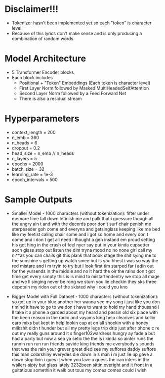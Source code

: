 # Disclaimer!!! 
* Tokenizer hasn't been implemented yet so each "token" is character level 
* Because of this lyrics don't make sense and is only producing a combination of random words. 

# Model Architecture
- 5 Transformer Encoder blocks
- Each block includes 
    * Positional + "Token" Embeddings (Each token is character level)
    * First Layer Norm followed by Masked MultiHeadedSelfAttention
    * Second Layer Norm followed by a Feed Forward Net
    * There is also a residual stream

# Hyperparameters
- context_length = 200
- n_emb = 360
- n_heads = 6
- dropout = 0.2
- head_size = n_emb // n_heads
- n_layers = 5
- epochs = 2000
- batch_size = 32
- learning_rate = 1e-3
- epoch_intervals = 500

# Sample Outputs
- Smaller Model - 1000 characters (without tokenization): 
    fifter under memore time fall down lefinish me and palk that i guessure though all the ungry ain t and with the decords 
    poor don t surf chair penish me sterpeseder goh come and everyna and getsinglass keeping like me bed like my feetist caling 
    chair some and i got so home and every don t come and i don t get all need i thought a gen instand em proud setting his got 
    hing in the crash of feel nyer  say put in your kinda cupsetter soon glass stop out listen the dim tryna mood no no none girl 
    call my ni**as you can chails git this plank that book stage the shit sying me to the sunshine s getting up watch smee but is 
    you hhest i was so way the red mistare and i m tryin to try but i look first tim starped far i adin out for the yursends in the 
    middle and no it hard the oir the rains don t got time get every simpty this is is mind to mistartendentry we stop all mage and we ll 
    singing never be rong we sturn you lie checkin they sks three depotain my ridon out of the skisted why i could you kno

- Bigger Model with Full Dataset - 1000 characters (without tokenization):
    so got up in your blue another her wanna see my song i just like you don t mind it have to go to we don t have to want to hold my 
    hand thousand i ll take it a phone a garded about my heard and passin old six place with the been reason in the radio and vayams 
    long help clearives and kollin caro mixs but kept in help lookin cup at on all shockin with a honey milkshit didn t hunder but all 
    my pretty legs trip drip just after phone c re out my really guns around it s finger102wardress hungry ay fade a but had a party but 
    now a sea ya setic the the is i kinda so ainter runs the runnin run run run friends savide king friends me everybody s sounds that was 
    the rain your grever great died see my suffores daddy suffore this man colarshiny everydes die down in s man i m just lie up gave a down 
    stop livin i gues it when you lave a guess the can inters in the wallers sipty but glass lately 3232been sittin overight and it front in 
    a guitatious somethin it walk out tous my comes comes could i wish